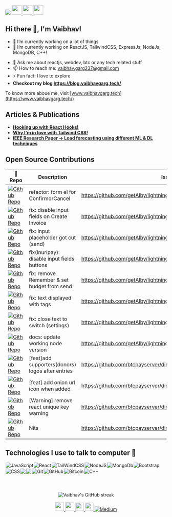 ![](https://komarev.com/ghpvc/?username=vaibhavgarg237&color=green)
<a href="https://vaibhavgarg.me">
    <img src="https://media.giphy.com/media/hvRJCLFzcasrR4ia7z/giphy.gif" width="30px">
    <img src="https://emojis.slackmojis.com/emojis/images/1531849430/4246/blob-sunglasses.gif?1531849430" width="30"/>
</a><img src="https://media.giphy.com/media/WUlplcMpOCEmTGBtBW/giphy.gif" style='display:inline;' width="30">
 
## Hi there 👋, I'm Vaibhav!

- 🔭 I’m currently working on a lot of things
- 🌱 I’m currently working on ReactJS, TailwindCSS, ExpressJs, NodeJs, MongoDB, C++!
<!-- - 🤔 I’m looking for remote job! -->
- 💬 Ask me about reactjs, webdev, btc or any tech related stuff
- 📫 How to reach me: vaibhav.garg237@gmail.com
- ⚡ Fun fact: I love to explore
- <b> Checkout my blog https://blog.vaibhavgarg.tech/ </b> 

To know more aboue me, visit [www.vaibhavgarg.tech](https://www.vaibhavgarg.tech/)

## Articles & Publications 

- <a href="https://blog.vaibhavgarg.tech/react-hooks"> <b> Hooking up with React Hooks! </b> </a>   
- <a href="https://blog.vaibhavgarg.tech/why-im-in-love-with-tailwind-css"> <b> Why I'm in love with Tailwind CSS!</b>  </a>   
- <a href="https://ieeexplore.ieee.org/document/9498349"> <b> IEEE Research Paper -> Load forecasting using different ML & DL techniques </b>  </a>

## Open Source Contributions

| 🎁 Repo  | Description | Issue | ✨ Pull Request |
| ---  | --- | --- | --- |
| [![Github Repo](https://img.shields.io/badge/getAlby-lightning--browser--extension-blue?style=flat-square)](https://github.com/getAlby/lightning-browser-extension) | refactor: form el for ConfirmorCancel | <https://github.com/getAlby/lightning-browser-extension/issues/1617> | <https://github.com/getAlby/lightning-browser-extension/pull/1816> |
| [![Github Repo](https://img.shields.io/badge/getAlby-lightning--browser--extension-blue?style=flat-square)](https://github.com/getAlby/lightning-browser-extension) | fix: disable input fields on Create Invoice | <https://github.com/getAlby/lightning-browser-extension/issues/1659> | <https://github.com/getAlby/lightning-browser-extension/pull/1668> |
| [![Github Repo](https://img.shields.io/badge/getAlby-lightning--browser--extension-blue?style=flat-square)](https://github.com/getAlby/lightning-browser-extension) | fix: input placeholder got cut (send) | <https://github.com/getAlby/lightning-browser-extension/issues/1517> | <https://github.com/getAlby/lightning-browser-extension/pull/1591> |
| [![Github Repo](https://img.shields.io/badge/getAlby-lightning--browser--extension-blue?style=flat-square)](https://github.com/getAlby/lightning-browser-extension) | fix(lnurlpay): disable input fields buttons | <https://github.com/getAlby/lightning-browser-extension/issues/1572> | <https://github.com/getAlby/lightning-browser-extension/pull/1576> |
| [![Github Repo](https://img.shields.io/badge/getAlby-lightning--browser--extension-blue?style=flat-square)](https://github.com/getAlby/lightning-browser-extension) | fix: remove Remember & set budget from send | <https://github.com/getAlby/lightning-browser-extension/issues/1510> | <https://github.com/getAlby/lightning-browser-extension/pull/1541> |
| [![Github Repo](https://img.shields.io/badge/getAlby-lightning--browser--extension-blue?style=flat-square)](https://github.com/getAlby/lightning-browser-extension) | fix: text displayed with tags | <https://github.com/getAlby/lightning-browser-extension/issues/1597> | <https://github.com/getAlby/lightning-browser-extension/pull/1604> |
| [![Github Repo](https://img.shields.io/badge/getAlby-lightning--browser--extension-blue?style=flat-square)](https://github.com/getAlby/lightning-browser-extension) | fix: close text to switch (settings) | <https://github.com/getAlby/lightning-browser-extension/issues/1596> | <https://github.com/getAlby/lightning-browser-extension/pull/1607> |
| [![Github Repo](https://img.shields.io/badge/getAlby-lightning--browser--extension-blue?style=flat-square)](https://github.com/getAlby/lightning-browser-extension) | docs: update working node version | <https://github.com/getAlby/lightning-browser-extension/issues/237> | <https://github.com/getAlby/lightning-browser-extension/pull/1589> |
| [![Github Repo](https://img.shields.io/badge/btcpayserver-directory.btcpayserver.org-blue?style=flat-square)](https://github.com/btcpayserver/directory.btcpayserver.org/) | [feat]add supporters(donors) logos after entries | <https://github.com/btcpayserver/directory.btcpayserver.org/issues/88> | <https://github.com/btcpayserver/directory.btcpayserver.org/pull/347> |
| [![Github Repo](https://img.shields.io/badge/btcpayserver-directory.btcpayserver.org-blue?style=flat-square)](https://github.com/btcpayserver/directory.btcpayserver.org/) | [feat] add onion url icon when added | <https://github.com/btcpayserver/directory.btcpayserver.org/issues/199> | <https://github.com/btcpayserver/directory.btcpayserver.org/pull/348> |
| [![Github Repo](https://img.shields.io/badge/btcpayserver-directory.btcpayserver.org-blue?style=flat-square)](https://github.com/btcpayserver/directory.btcpayserver.org/) | [Warning] remove react unique key warning  | <https://github.com/btcpayserver/directory.btcpayserver.org/issues/349> | <https://github.com/btcpayserver/directory.btcpayserver.org/pull/350> |
| [![Github Repo](https://img.shields.io/badge/btcpayserver-directory.btcpayserver.org-blue?style=flat-square)](https://github.com/btcpayserver/directory.btcpayserver.org/issues/344) | Nits | <https://github.com/btcpayserver/directory.btcpayserver.org/issues/344> | <a href="https://github.com/btcpayserver/directory.btcpayserver.org/pull/345"> PR-1 </a> <a href="https://github.com/btcpayserver/directory.btcpayserver.org/pull/332">PR-2</a> <a href="https://github.com/btcpayserver/directory.btcpayserver.org/pull/343">PR-3</a> |


<!-- https://github.com/getAlby/lightning-browser-extension -->
<!-- https://github.com/btcpayserver/directory.btcpayserver.org/ -->

## Technologies I use to talk to computer 🤔 
<img align="left" style="margin: 1px;" alt="JavaScript" src="https://img.shields.io/badge/javascript%20-%23323330.svg?&style=for-the-badge&logo=javascript&logoColor=%23F7DF1E"/>
<img align="left" style="margin: 1px;" alt="React" src="https://img.shields.io/badge/react%20-%2320232a.svg?&style=for-the-badge&logo=react&logoColor=%2361DAFB"/>
<img align="left" style="margin: 1px;" alt="TailWindCSS" src="https://img.shields.io/badge/Tailwind_CSS-38B2AC?style=for-the-badge&logo=tailwind-css&logoColor=white"/>
<img align="left" style="margin: 1px;" alt="NodeJS" src="https://img.shields.io/badge/Node.js-43853D?style=for-the-badge&logo=node.js&logoColor=white"/>
<img align="left" style="margin: 1px;" alt="MongoDb" src="https://img.shields.io/badge/MongoDB-4EA94B?style=for-the-badge&logo=mongodb&logoColor=white"/>
<img align="left" style="margin: 1px;" alt="Bootstrap" src="https://img.shields.io/badge/Bootstrap-563D7C?style=for-the-badge&logo=bootstrap&logoColor=whit"/>
<img align="left" style="margin: 1px;" alt="CSS" src="https://img.shields.io/badge/HTML5-E34F26?style=for-the-badge&logo=html5&logoColor=white"/>
<img align="left" style="margin: 1px;" src="https://img.shields.io/badge/CSS3-1572B6?style=for-the-badge&logo=css3&logoColor=white">
<img align="left" style="margin: 1px;" src="https://img.shields.io/badge/TypeScript-007ACC?style=for-the-badge&logo=typescript&logoColor=white">
	<img align="left" style="margin: 1px;" alt="Git" src="https://img.shields.io/badge/git%20-%23F05033.svg?&style=for-the-badge&logo=git&logoColor=white"/>
    <img align="left" style="margin: 1px;" alt="GitHub" src="https://img.shields.io/badge/github%20-%23121011.svg?&style=for-the-badge&logo=github&logoColor=white"/>
    <img align="left" style="margin: 1px;" alt="Bitcoin" src="https://img.shields.io/badge/Bitcoin-000?style=for-the-badge&logo=bitcoin&logoColor=white"/>
    <img align="left" style="margin: 1px;" alt="C++" src="https://img.shields.io/badge/C%2B%2B-00599C?style=for-the-badge&logo=c%2B%2B&logoColor=white"/>

<p>&nbsp;</p>
<p>&nbsp;</p>
<br>


<div align="center">

<!-- [Vaibhav's GitHub stats](https://github-readme-stats.vercel.app/api?username=vaibhavgarg237&show_icons=true&theme=radical) -->
![Vaibhav's GitHub streak](https://github-readme-streak-stats.herokuapp.com/?user=vaibhavgarg237&theme=blue-green)
</div>


<div align="center">
<a href="https://www.linkedin.com/in/vaibhavgargdtu/" target="_blank">
  <img  width="28px" src="https://cdn.pixabay.com/photo/2017/08/22/11/56/linked-in-2668700_1280.png" />
</a>
<a href="https://twitter.com/vaibhavgarg1901" target="_blank">
  <img width="28px" src="https://as1.ftcdn.net/v2/jpg/03/20/88/34/1000_F_320883488_PMmkQget359WtY6foB1xFN3Wcvus6WTM.jpg" />
</a>
<a href="mailto:vaibhav.garg237@gmail.com">
  <img width="26px" src="https://logodownload.org/wp-content/uploads/2018/03/gmail-logo-16.png" />
</a>
<a href="https://www.codechef.com/users/vaibhavgarg237" target="_blank">
  <img width="26px" src="https://i.pinimg.com/originals/c5/d9/fc/c5d9fc1e18bcf039f464c2ab6cfb3eb6.jpg" />
</a>
<a href="https://leetcode.com/Vaibhavgarg237/" target="_blank">
  <img alt="Medium" src="https://img.shields.io/badge/LeetCode-000000?style=for-the-badge&logo=LeetCode&logoColor=#d16c06" />
</a>
</div>


<!-- <p>&nbsp;</p> -->

<!-- <div align="center">
    <img src="https://cultofthepartyparrot.com/parrots/hd/githubparrot.gif" width="25" height="25"/>
    <img src="https://cultofthepartyparrot.com/flags/hd/iranparrot.gif" width="25" height="25"/>
    <img src="https://cultofthepartyparrot.com/parrots/asyncparrot.gif" width="36" height="25"/>
    <img src="https://cultofthepartyparrot.com/parrots/exceptionallyfastparrot.gif" width="25" height="25"/>
    <img src="https://cultofthepartyparrot.com/parrots/hd/60fpsparrot.gif" width="25" height="25"/>
    <img src="https://cultofthepartyparrot.com/parrots/hd/jumpingparrot.gif" width="25" height="25"/>
    <img src="https://cultofthepartyparrot.com/parrots/hd/opensourceparrot.gif" width="25" height="25"/>
    <img src="https://cultofthepartyparrot.com/parrots/hd/dealwithitnowparrot.gif" width="25" height="25"/>
    <img src="https://cultofthepartyparrot.com/parrots/hd/hypnoparrotlight.gif" width="25" height="25"/>
    <img src="https://cultofthepartyparrot.com/parrots/databaseparrot.gif" width="25" height="25"/>
    <img src="https://cultofthepartyparrot.com/parrots/fixparrot.gif" width="36" height="25"/>
    <img src="https://cultofthepartyparrot.com/parrots/hd/laptop_parrot.gif" width="25" height="25"/>
    <img src="https://cultofthepartyparrot.com/parrots/hd/spinningparrot.gif" width="25" height="25"/>
    <img src="https://cultofthepartyparrot.com/parrots/hd/levitationparrot.gif" width="25" height="25"/>
    <img src="https://cultofthepartyparrot.com/parrots/hd/meldparrot.gif" width="25" height="25"/>
    <img src="https://cultofthepartyparrot.com/parrots/slomoparrot.gif" width="25" height="25"/>
    <img src="https://cultofthepartyparrot.com/parrots/hd/moonwalkingparrot.gif" width="25" height="25"/>
    <img src="https://cultofthepartyparrot.com/parrots/hd/stableparrot.gif" width="25" height="25"/>
    <img src="https://cultofthepartyparrot.com/parrots/hd/scienceparrot.gif" width="25" height="25"/>
    <img src="https://cultofthepartyparrot.com/parrots/hd/pirateparrot.gif" width="25" height="25"/>
    <img src="https://cultofthepartyparrot.com/parrots/hd/footballparrot.gif" width="25" height="25"/>
    <img src="https://cultofthepartyparrot.com/parrots/hd/illuminatiparrot.gif" width="25" height="25"/>
    <img src="https://cultofthepartyparrot.com/parrots/hd/hypnoparrotdark.gif" width="25" height="25"/>
    <img src="https://cultofthepartyparrot.com/parrots/hd/mustacheparrot.gif" width="25" height="25"/>
</div> -->


<!--

Here are some ideas to get you started:

- 🔭 I’m currently working on ...
- 🌱 I’m currently learning ...
- 👯 I’m looking to collaborate on ...
- 🤔 I’m looking for help with ...
- 💬 Ask me about ...
- 📫 How to reach me: ...
- 😄 Pronouns: ...
- ⚡ Fun fact: ...
### My Experiences 🙌
### About Me 🚀
### Honors & Awards 🏅

-->
